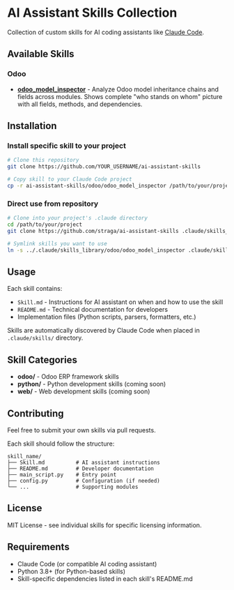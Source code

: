 # AI Assistant Skills Collection

Collection of custom skills for AI coding assistants like [Claude Code](https://claude.com/code).

## Available Skills

### Odoo

- **[odoo_model_inspector](odoo/odoo_model_inspector/)** - Analyze Odoo model inheritance chains and fields across modules. Shows complete "who stands on whom" picture with all fields, methods, and dependencies.

## Installation

### Install specific skill to your project

```bash
# Clone this repository
git clone https://github.com/YOUR_USERNAME/ai-assistant-skills

# Copy skill to your Claude Code project
cp -r ai-assistant-skills/odoo/odoo_model_inspector /path/to/your/project/.claude/skills/
```

### Direct use from repository

```bash
# Clone into your project's .claude directory
cd /path/to/your/project
git clone https://github.com/straga/ai-assistant-skills .claude/skills_library

# Symlink skills you want to use
ln -s ../.claude/skills_library/odoo/odoo_model_inspector .claude/skills/odoo_model_inspector
```

## Usage

Each skill contains:
- `Skill.md` - Instructions for AI assistant on when and how to use the skill
- `README.md` - Technical documentation for developers
- Implementation files (Python scripts, parsers, formatters, etc.)

Skills are automatically discovered by Claude Code when placed in `.claude/skills/` directory.

## Skill Categories

- **odoo/** - Odoo ERP framework skills
- **python/** - Python development skills (coming soon)
- **web/** - Web development skills (coming soon)

## Contributing

Feel free to submit your own skills via pull requests.

Each skill should follow the structure:
```
skill_name/
├── Skill.md          # AI assistant instructions
├── README.md         # Developer documentation
├── main_script.py    # Entry point
├── config.py         # Configuration (if needed)
└── ...               # Supporting modules
```

## License

MIT License - see individual skills for specific licensing information.

## Requirements

- Claude Code (or compatible AI coding assistant)
- Python 3.8+ (for Python-based skills)
- Skill-specific dependencies listed in each skill's README.md
